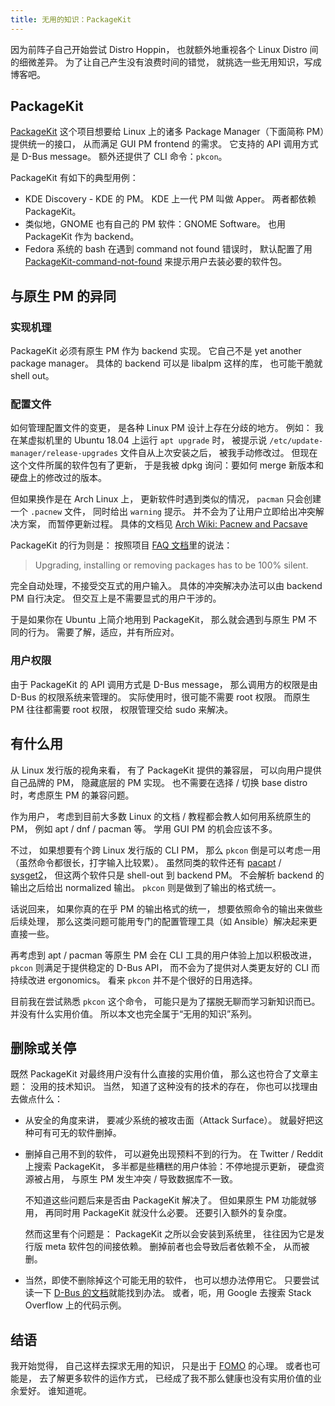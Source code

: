 ```yaml
---
title: 无用的知识：PackageKit
---
```


因为前阵子自己开始尝试 Distro Hoppin，
也就额外地重视各个 Linux Distro 间的细微差异。
为了让自己产生没有浪费时间的错觉，
就挑选一些无用知识，写成博客吧。

## PackageKit

[PackageKit] 这个项目想要给 Linux 上的诸多
Package Manager（下面简称 PM）提供统一的接口，
从而满足 GUI PM frontend 的需求。
它支持的 API 调用方式是 D-Bus message。
额外还提供了 CLI 命令：`pkcon`。

[PackageKit]: https://www.freedesktop.org/software/PackageKit/

PackageKit 有如下的典型用例：

* KDE Discovery - KDE 的 PM。
  KDE 上一代 PM 叫做 Apper。
  两者都依赖 PackageKit。
* 类似地，GNOME 也有自己的 PM 软件：GNOME Software。
  也用 PackageKit 作为 backend。
* Fedora 系统的 bash
  在遇到 command not found 错误时，
  默认配置了用 [PackageKit-command-not-found]
  来提示用户去装必要的软件包。

[PackageKit-command-not-found]: https://fedoraproject.org/wiki/Features/PackageKitCommandNotFound


## 与原生 PM 的异同

### 实现机理

PackageKit 必须有原生 PM 作为 backend 实现。
它自己不是 yet another package manager。
具体的 backend 可以是 libalpm 这样的库，
也可能干脆就 shell out。

### 配置文件

如何管理配置文件的变更，
是各种 Linux PM 设计上存在分歧的地方。
例如：
我在某虚拟机里的 Ubuntu 18.04 上运行 `apt upgrade` 时，
被提示说 `/etc/update-manager/release-upgrades` 文件自从上次安装之后，
被我手动修改过。
但现在这个文件所属的软件包有了更新，
于是我被 dpkg 询问：要如何 merge 新版本和硬盘上的修改过的版本。

但如果换作是在 Arch Linux 上，
更新软件时遇到类似的情况，
`pacman` 只会创建一个 `.pacnew` 文件，
同时给出 `warning` 提示。
并不会为了让用户立即给出冲突解决方案，
而暂停更新过程。
具体的文档见 [Arch Wiki: Pacnew and Pacsave](https://wiki.archlinux.org/index.php/Pacman/Pacnew_and_Pacsave#Types_explained)

PackageKit 的行为则是：
按照项目 [FAQ 文档][pk-faq]里的说法：

> Upgrading, installing or removing packages has to be 100% silent.

完全自动处理，不接受交互式的用户输入。
具体的冲突解决办法可以由 backend PM 自行决定。
但交互上是不需要显式的用户干涉的。

于是如果你在 Ubuntu 上简介地用到 PackageKit，
那么就会遇到与原生 PM 不同的行为。
需要了解，适应，并有所应对。

[pk-faq]: https://www.freedesktop.org/software/PackageKit/pk-faq.html#user-interaction

### 用户权限

由于 PackageKit 的 API 调用方式是 D-Bus message，
那么调用方的权限是由 D-Bus 的权限系统来管理的。
实际使用时，很可能不需要 root 权限。
而原生 PM 往往都需要 root 权限，
权限管理交给 sudo 来解决。

## 有什么用

从 Linux 发行版的视角来看，
有了 PackageKit 提供的兼容层，
可以向用户提供自己品牌的 PM，
隐藏底层的 PM 实现。
也不需要在选择 / 切换 base distro 时，考虑原生 PM 的兼容问题。

作为用户，
考虑到目前大多数 Linux 的文档 / 教程都会教人如何用系统原生的 PM，
例如 apt / dnf / pacman 等。
学用 GUI PM 的机会应该不多。

不过，
如果想要有个跨 Linux 发行版的 CLI PM，
那么 `pkcon` 倒是可以考虑一用（虽然命令都很长，打字输入比较累）。
虽然同类的软件还有 [pacapt] / [sysget2]，
但这两个软件只是 shell-out 到 backend PM。
不会解析 backend 的输出之后给出 normalized 输出。
`pkcon` 则是做到了输出的格式统一。

话说回来，
如果你真的在乎 PM 的输出格式的统一，
想要依照命令的输出来做些后续处理，
那么这类问题可能用专门的配置管理工具（如 Ansible）解决起来更直接一些。

[pacapt]: https://github.com/icy/pacapt
[sysget2]: https://github.com/emilengler/sysget

再考虑到 apt / pacman 等原生 PM
会在 CLI 工具的用户体验上加以积极改进，
`pkcon` 则满足于提供稳定的 D-Bus API，
而不会为了提供对人类更友好的 CLI 而持续改进 ergonomics。
看来 `pkcon` 并不是个很好的日用选择。

目前我在尝试熟悉 `pkcon` 这个命令，
可能只是为了摆脱无聊而学习新知识而已。
并没有什么实用价值。
所以本文也完全属于“无用的知识”系列。

## 删除或关停

既然 PackageKit 对最终用户没有什么直接的实用价值，
那么这也符合了文章主题：
没用的技术知识。
当然，
知道了这种没有的技术的存在，
你也可以找理由去做点什么：

* 从安全的角度来讲，
  要减少系统的被攻击面（Attack Surface）。
  就最好把这种可有可无的软件删掉。

* 删掉自己用不到的软件，
  可以避免出现预料不到的行为。
  在 Twitter / Reddit 上搜索 PackageKit，
  多半都是些糟糕的用户体验：不停地提示更新，
  硬盘资源被占用，
  与原生 PM 发生冲突 / 导致数据库不一致。

  不知道这些问题后来是否由 PackageKit 解决了。
  但如果原生 PM 功能就够用，
  再同时用 PackageKit 就没什么必要。
  还要引入额外的复杂度。

  然而这里有个问题是：
  PackageKit 之所以会安装到系统里，
  往往因为它是发行版 meta 软件包的间接依赖。
  删掉前者也会导致后者依赖不全，
  从而被删。

* 当然，即使不删除掉这个可能无用的软件，
  也可以想办法停用它。
  只要尝试读一下 [D-Bus 的文档][dbus-docs]就能找到办法。
  或者，呃，用 Google 去搜索 Stack Overflow 上的代码示例。

[dbus-docs]: https://dbus.freedesktop.org/doc/dbus-daemon.1.html

## 结语

我开始觉得，
自己这样去探求无用的知识，
只是出于 [FOMO] 的心理。
或者也可能是，
去了解更多软件的运作方式，
已经成了我不那么健康也没有实用价值的业余爱好。
谁知道呢。

[FOMO]: https://en.wikipedia.org/wiki/Fear_of_missing_out



